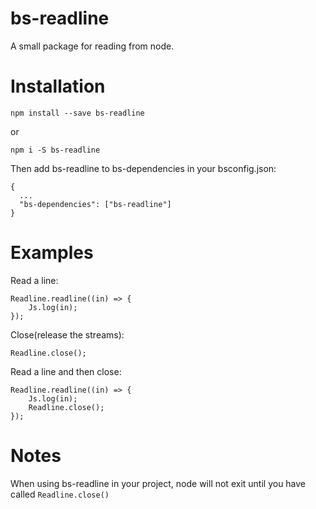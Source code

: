 # bs-readline

A small package for reading from node.

# Installation

```
npm install --save bs-readline
```
or
```
npm i -S bs-readline
```

Then add bs-readline to bs-dependencies in your bsconfig.json:
```
{
  ...
  "bs-dependencies": ["bs-readline"]
}
```

# Examples

Read a line:
```
Readline.readline((in) => {
    Js.log(in);
});
```

Close(release the streams):
```
Readline.close();
```

Read a line and then close:
```
Readline.readline((in) => {
    Js.log(in);
    Readline.close();
});
```

# Notes

When using bs-readline in your project, node will not exit until you have called `Readline.close()`